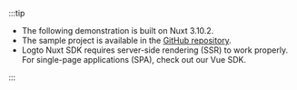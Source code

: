 :::tip

- The following demonstration is built on Nuxt 3.10.2.
- The sample project is available in the [GitHub repository](https://github.com/logto-io/js/tree/HEAD/packages/nuxt).
- Logto Nuxt SDK requires server-side rendering (SSR) to work properly. For single-page applications (SPA), check out our <MainSiteUrl href="/quick-starts/vue">Vue SDK</MainSiteUrl>.

:::
